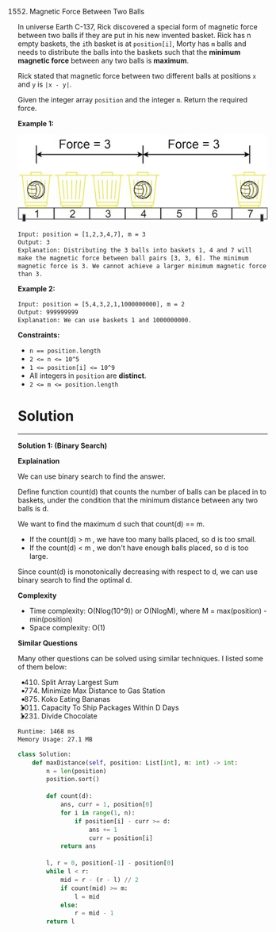 1552. Magnetic Force Between Two Balls

In universe Earth C-137, Rick discovered a special form of magnetic force between two balls if they are put in his new invented basket. Rick has n empty baskets, the `i`th basket is at `position[i]`, Morty has `m` balls and needs to distribute the balls into the baskets such that the **minimum magnetic force** between any two balls is **maximum**.

Rick stated that magnetic force between two different balls at positions `x` and `y` is `|x - y|`.

Given the integer array `position` and the integer `m`. Return the required force.

 

**Example 1:**

![1552_q3v1.jpg](img/1552_q3v1.jpg)
```
Input: position = [1,2,3,4,7], m = 3
Output: 3
Explanation: Distributing the 3 balls into baskets 1, 4 and 7 will make the magnetic force between ball pairs [3, 3, 6]. The minimum magnetic force is 3. We cannot achieve a larger minimum magnetic force than 3.
```

**Example 2:**
```
Input: position = [5,4,3,2,1,1000000000], m = 2
Output: 999999999
Explanation: We can use baskets 1 and 1000000000.
```

**Constraints:**

* `n == position.length`
* `2 <= n <= 10^5`
* `1 <= position[i] <= 10^9`
* All integers in `position` are **distinct**.
* `2 <= m <= position.length`

# Solution
---
**Solution 1: (Binary Search)**

**Explaination**

We can use binary search to find the answer.

Define function count(d) that counts the number of balls can be placed in to baskets, under the condition that the minimum distance between any two balls is d.

We want to find the maximum d such that count(d) == m.

* If the count(d) > m , we have too many balls placed, so d is too small.
* If the count(d) < m , we don't have enough balls placed, so d is too large.

Since count(d) is monotonically decreasing with respect to d, we can use binary search to find the optimal d.


**Complexity**

* Time complexity: O(Nlog(10^9)) or O(NlogM), where M = max(position) - min(position)
* Space complexity: O(1)


**Similar Questions**

Many other questions can be solved using similar techniques. I listed some of them below:

* 410. Split Array Largest Sum
* 774. Minimize Max Distance to Gas Station
* 875. Koko Eating Bananas
* 1011. Capacity To Ship Packages Within D Days
* 1231. Divide Chocolate

```
Runtime: 1468 ms
Memory Usage: 27.1 MB
```
```python
class Solution:
    def maxDistance(self, position: List[int], m: int) -> int:
        n = len(position)
        position.sort()
        
        def count(d):
            ans, curr = 1, position[0]
            for i in range(1, n):
                if position[i] - curr >= d:
                    ans += 1
                    curr = position[i]
            return ans
        
        l, r = 0, position[-1] - position[0]
        while l < r:
            mid = r - (r - l) // 2
            if count(mid) >= m:
                l = mid
            else:
                r = mid - 1
        return l
```